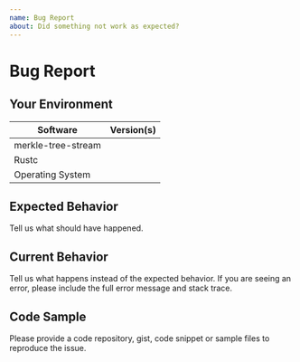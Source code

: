 ```yaml
---
name: Bug Report
about: Did something not work as expected?
---
```


# Bug Report
## Your Environment
| Software         | Version(s) |
| ---------------- | ---------- |
| merkle-tree-stream      |
| Rustc            |
| Operating System |

## Expected Behavior
Tell us what should have happened.

## Current Behavior
Tell us what happens instead of the expected behavior. If you are seeing an
error, please include the full error message and stack trace.

## Code Sample
Please provide a code repository, gist, code snippet or sample files to
reproduce the issue.
